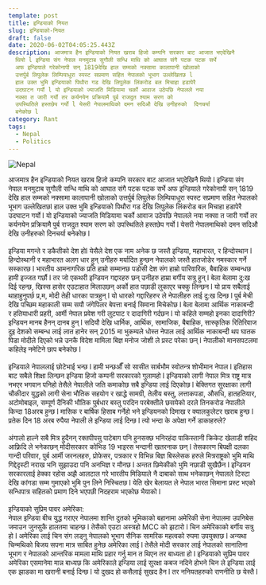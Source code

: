 ```yaml
---
template: post
title: इन्डियाको नियत
slug: इन्डियाको-नियत
draft: false
date: 2020-06-02T04:05:25.443Z
description: आजमात्र हैन इन्डियाको नियत खराब हिजो कम्पनि सरकार बाट आजात भएदेखिनै
  थियो l इन्डिया संग नेपाल मनमुटाब सुगौली सन्धि माथि को आघात संगै पटक पटक सर्भे
  अफ इन्डियाले गरेकोनापी सन् 1819देखि हाल सम्मको नक्सामा कालापानी खोलाको
  उत्तर्पुर्ब लिपुलेक लिम्पियाधुरा स्पस्ट सप्रमाण सहित नेपालको भूभाग उल्लेखितछ l
  हाल उक्त भुमि इन्डियाको पिथौरा गड देखि लिपुलेक लिंकरोड बल मिचाहा हडापेरै
  उदघाटन गर्यो l यो इन्डियाको ज्याजति मिडियामा चर्को आवाज उठेपछि नेपालले नया
  नक्सा त जारी गर्यो तर कर्यनयेन प्रक्रियामै पुर्ब राजदुत श्याम सरण को
  उपस्थितिले हस्तछेप गर्यो l येसरी नेपालमाथिको दमन सदिऔ देखि उनीहरुको  दिनचर्या
  बनेकोछ l
category: Rant
tags:
  - Nepal
  - Politics
---
```

![Nepal](/media/nepal.jpeg "Nepal")

आजमात्र हैन इन्डियाको नियत खराब हिजो कम्पनि सरकार बाट आजात भएदेखिनै थियो l इन्डिया संग नेपाल मनमुटाब सुगौली सन्धि माथि को आघात संगै पटक पटक सर्भे अफ इन्डियाले गरेकोनापी सन् 1819 देखि हाल सम्मको नक्सामा कालापानी खोलाको उत्तर्पुर्ब लिपुलेक लिम्पियाधुरा स्पस्ट सप्रमाण सहित नेपालको भूभाग उल्लेखितछl हाल उक्त भुमि इन्डियाको पिथौरा गड देखि लिपुलेक लिंकरोड बल मिचाहा हडापेरै उदघाटन गर्यो l यो इन्डियाको ज्याजति मिडियामा चर्को आवाज उठेपछि नेपालले नया नक्सा त जारी गर्यो तर कर्यनयेन प्रक्रियामै पुर्ब राजदुत श्याम सरण को उपस्थितिले हस्तछेप गर्यो l येसरी नेपालमाथिको दमन सदिऔ देखि उनीहरुको दिनचर्या बनेकोछ l\
\
इन्डिया मगन्ते र डकैतीको देश होl येसैले देश एक नाम अनेक छ जस्तै इन्डिया, महाभारत, र हिन्दोस्थान l हिन्दोस्थानी र महाभारत अलग धार हुन् उनीहरु मर्यादित हुन्छन नेपालको जस्तै हातजोडेर नमस्कार गर्ने सस्कारछ l भारतीय आमनागरिक प्रति हाम्रो सम्मानछ पडोसी देश संग हाम्रो पारिवारिक, बैबाहिक सम्बन्धछ हामी इज्जत गर्छौ l तर जो एकथरी इन्डियन गद्दारहरु छन् उनीहरु हाम्रा बर्गीय सत्रु हुन् l बेला बेलामा दु:ख दिई रहन्छ, खिस्स हासेर एउटाहात मिलाउछन् अर्को हात पछाडी लुकाएर चक्कु लिन्छन l यो प्राय सबैलाई थाहाहुनुपर्छ प्र,म, मोदी तेही धारका पात्रहुन् l यो धारको गद्दारिहरुर ले नेपालीहरु लाई दु:ख दिन्छ l पुर्ब मेची देखि पच्छिम महाकाली सम्म सयौ जंगेपिलर बेपत्ता बनाई सिमाना मिचेकोछ l बेला बेलामा आर्थिक नाकाबन्दी र हतियाधारी प्रहरी, आर्मी नेपाल प्रवेश गरी लुटपाट र दादागिरी गर्दछन l यो कहिले सम्महो इनका दादागिरी?\
इन्डियन मानब हैनन् दानब हुन् l सदियौ देखि धार्मिक, आर्थिक, सामाजिक, बैबाहिक, सास्कृतिक रितिरिवाज दुइ देशको सम्बन्ध लाई लात हानेर सन् 2015 मा भुकम्पले धोस्त नेपाल लाई आर्थिक नाकाबन्दी थप घातक पिडा मोदीले दिएको भन्ने उनकै विदेश मामिला बिज्ञ मनोज जोशी ले प्रस्ट परेका छन् l नेपालीको मानसपटलमा कहिलेइ नमेटिने छाप बनेकोछ l\
\
इन्डियाले नेपाललाई छोटेभाई भन्छ l हामी भन्छऔँ सो सासीत सार्बभौम स्वोतन्त्र शोभीमान नेपाल l इतिहास बाट सबैले शिक्षा लिन्छन इन्डिया हिजो कम्पनी सरकारको गुलामहो l इन्डियाको लागी नेपाल मित्र राष्ट्र मात्र नभएर भगवान पनिहो तेसैले नेपालीले जति कमाकोछ सबै इन्डिया लाई दिएकोछ l बेक्तिगत सुरक्षाका लागी चौकीदार युद्धको लागी सेना भौतिक सहयोग र खाद्धे सामग्री, तेलीय बस्तु, लत्ताकपडा, औसधि, हातहतियार, अटोमोबाइल, सम्पूर्ण दैनिकी भौतिक पुर्बधार बस्तु परदिन परबेक्तीले छसयेको दरले तिनकरोड नेपालीले किन्दा 18अरब हुन्छ l मासिक र बार्षिक हिसाब गर्नेहो भने इन्डियनको दिमाख र क्यालकुलेटर खराब हुन्छ l प्रतेक दिन 18 अरब रुपैया नेपाली ले इन्डिया लाई दिन्छ l त्यो भन्दा के अपेक्षा गर्ने डाकाहरुले?\
\
अंगालो हाल्ने सबै मित्र हुदैनन् रक्तपीपसु पाटेबाग पनि हुनसक्छ भनिरहंदा पाकिस्तानी क्रिकेट खेलाडी शहिद आफ़्रिदि ले भनेकाछन् मोदीसरकार कोभिड 19 भाइरस भन्दानी खतरनाक छन् l तेसकारण बिपक्षी दलका गान्दी परिवार, पुर्ब आर्मी जरनलहरु, प्रोफेसर, पत्रकार र विभिन्न बिज्ञ बिस्लेसक हरुले मित्रराष्ट्रको भुमि माथि गिद्देदृस्टी नराख भनि सुझाउदा पनि अनभिज्ञ र मौनछ l अन्तत छिमेकीको भुमि नछाडी सुखैछैन l इन्डियन सरकारलाई हेक्का रहोस अझै आलटाल गरे भारतीय मिडियाले नै दाबाको साथ भनेकाछन् नेपालले टिस्टा देखि कांगडा सम्म गुमाएको भुमि पुन लिने निस्चितछ l येति खेर बेलायत ले नेपाल भारत सिमाना प्रस्ट भएको सन्धिपात्र सहितको प्रमाण दिने भएपछी निदहराम भएकोछ भैयाको l\
\
इन्डियाको सुप्रिम पावर अमेरिका:\
नेपाल इन्डिया बीच युद्ध गराएर नेपालमा शान्ति दुतको भूमिकाको बहानामा अमेरिकी सेना नेपालमा उपनिबेस जमाउन जुनसुकै हालतमा चाहन्छ l तेसैको एउटा अस्त्रहो MCC को झटारो l चिन अमेरिकाको बर्गीय सत्रु हो l अमेरिका लाई चिन संग लड्नु नेपालको भूभाग सैनिक सामरिक महत्वको रुपमा उपयुक्तछ l अन्यथा चिन्मथिको बिजय सपना मात्र साबित हुनेछ अमेरिका लाई l तेसैले मोदी सरकार लाई नेपालको सानातिना भूभाग र नेपालको आन्तरिक मामला माथि प्रहार गर्नु मान त थिएन तर बाध्यता हो l इन्डियाको सुप्रिम पावर अमेरिका एसमानेमा मान्न बाध्यछ कि अमेरिकाले इन्डिया लाई सुरक्षा कबज नदिने होभने चिन ले इन्डिया लाई एक झाडका मा खरानी बनाई दिन्छ l यो दुखद हो कसैलाई सुखद हैन l तर ननियतहरुको राणनीति छ येस्तै l